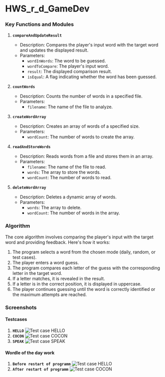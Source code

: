 # HWS_r_d_GameDev
### Key Functions and Modules

1. **`compareAndUpdateResult`**
   - Description: Compares the player's input word with the target word and updates the displayed result.
   - Parameters:
     - `wordInWords`: The word to be guessed.
     - `wordToCompare`: The player's input word.
     - `result`: The displayed comparison result.
     - `isEqual`: A flag indicating whether the word has been guessed.

2. **`countWords`**
   - Description: Counts the number of words in a specified file.
   - Parameters:
     - `filename`: The name of the file to analyze.

3. **`createWordArray`**
   - Description: Creates an array of words of a specified size.
   - Parameters:
     - `wordCount`: The number of words to create the array.

4. **`readAndStoreWords`**
   - Description: Reads words from a file and stores them in an array.
   - Parameters:
     - `filename`: The name of the file to read.
     - `words`: The array to store the words.
     - `wordCount`: The number of words to read.

5. **`deleteWordArray`**
   - Description: Deletes a dynamic array of words.
   - Parameters:
     - `words`: The array to delete.
     - `wordCount`: The number of words in the array.

### Algorithm

The core algorithm involves comparing the player's input with the target word and providing feedback. Here's how it works:

1. The program selects a word from the chosen mode (daily, random, or test cases).
2. The player enters a word guess.
3. The program compares each letter of the guess with the corresponding letter in the target word.
4. If a letter matches, it is revealed in the result.
5. If a letter is in the correct position, it is displayed in uppercase.
6. The player continues guessing until the word is correctly identified or the maximum attempts are reached.

### Screenshots
#### Testcases
1. **`HELLO`**
   ![Test case HELLO](screenshots/hello.png)
2. **`COCON`**
   ![Test case COCON](screenshots/cocon.png)
3. **`SPEAK`**
   ![Test case SPEAK](screenshots/speak.png)
#### Wordle of the day work
1. **`Before restart of programm`**
   ![Test case HELLO](screenshots/before.png)
2. **`After restart of programm`**
   ![Test case COCON](screenshots/after.png)
